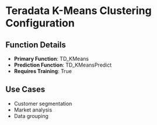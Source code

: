 # Teradata K-Means Clustering Configuration

## Function Details
- **Primary Function**: TD_KMeans
- **Prediction Function**: TD_KMeansPredict
- **Requires Training**: True

## Use Cases
- Customer segmentation
- Market analysis
- Data grouping
